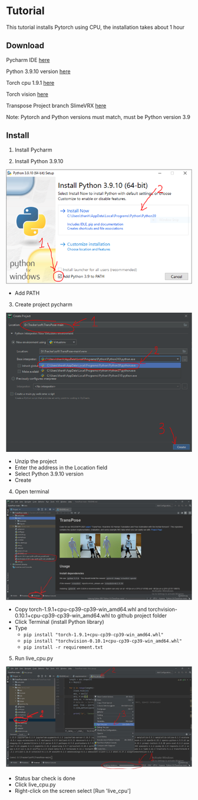 # Tutorial

This tutorial installs Pytorch using CPU, the installation takes about 1 hour

## Download

Pycharm IDE [here](https://www.jetbrains.com/pycharm/download/download-thanks.html?platform=windows&code=PCC)

Python 3.9.10 version [here](https://www.python.org/ftp/python/3.9.10/python-3.9.10-amd64.exe)

Torch cpu 1.9.1 [here](https://download.pytorch.org/whl/cpu/torch-1.9.1%2Bcpu-cp39-cp39-win_amd64.whl)

Torch vision [here](https://download.pytorch.org/whl/cpu/torchvision-0.10.1%2Bcpu-cp39-cp39-win_amd64.whl)

Transpose Project branch SlimeVRX [here](https://github.com/SlimeVRX/TransPose/archive/refs/heads/main.zip)

Note: Pytorch and Python versions must match, must be Python version 3.9
## Install

1. Install Pycharm

2. Install Python 3.9.10

![Python 3.9](data/figures/python3.9.PNG)

   - Add PATH

3. Create project pycharm

![Pycharm create project](data/figures/pycharm_create_project.PNG)

   - Unzip the project
   - Enter the address in the Location field
   - Select Python 3.9.10 version
   - Create

4. Open terminal

![Open terminal](data/figures/copy_torch_vision.jpg)

   - Copy torch-1.9.1+cpu-cp39-cp39-win_amd64.whl and torchvision-0.10.1+cpu-cp39-cp39-win_amd64.whl to github project folder
   - Click Terminal (install Python library)
   - Type
     - `pip install "torch-1.9.1+cpu-cp39-cp39-win_amd64.whl"`
     - `pip install "torchvision-0.10.1+cpu-cp39-cp39-win_amd64.whl"`
     - `pip install -r requirement.txt`

5. Run live_cpu.py

![Run live cpu](data/figures/live_cpu_1.jpg)

   - Status bar check is done
   - Click live_cpu.py
   - Right-click on the screen select [Run 'live_cpu']
